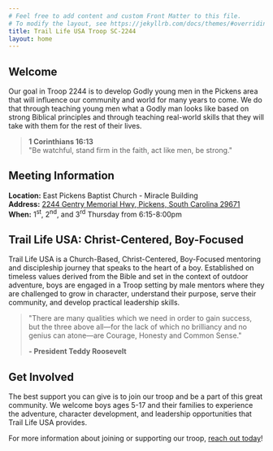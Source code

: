 ```yaml
---
# Feel free to add content and custom Front Matter to this file.
# To modify the layout, see https://jekyllrb.com/docs/themes/#overriding-theme-defaults
title: Trail Life USA Troop SC-2244
layout: home
---
```


## Welcome

Our goal in Troop 2244 is to develop Godly young men in the Pickens area that will influence our community and world for many years to come. We do that through teaching young men what a Godly man looks like based on strong Biblical principles and through teaching real-world skills that they will take with them for the rest of their lives.

> **1 Corinthians 16:13**<br />
> "Be watchful, stand firm in the faith, act like men, be strong."

## Meeting Information

**Location:** East Pickens Baptist Church - Miracle Building <br />
**Address:** <a href="http://maps.google.com/?daddr=2244+Gentry+Memorial+Hwy+Pickens+South+Carolina" target="_blank">2244 Gentry Memorial Hwy, Pickens, South Carolina 29671</a> <br />
**When:** 1<sup>st</sup>, 2<sup>nd</sup>, and 3<sup>rd</sup> Thursday from 6:15-8:00pm

## Trail Life USA: Christ-Centered, Boy-Focused

Trail Life USA is a Church-Based, Christ-Centered, Boy-Focused mentoring and discipleship journey that speaks to the heart of a boy. Established on timeless values derived from the Bible and set in the context of outdoor adventure, boys are engaged in a Troop setting by male mentors where they are challenged to grow in character, understand their purpose, serve their community, and develop practical leadership skills.

> "There are many qualities which we need in order to gain success, but the three above all—for the lack of which no brilliancy and no genius can atone—are Courage, Honesty and Common Sense."
>
> **- President Teddy Roosevelt**

## Get Involved

The best support you can give is to join our troop and be a part of this great community. We welcome boys ages 5-17 and their families to experience the adventure, character development, and leadership opportunities that Trail Life USA provides.

For more information about joining or supporting our troop, <a href="./contact">reach out today</a>!

